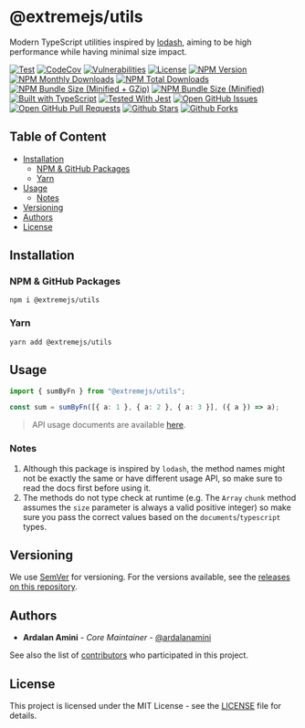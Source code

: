 # @extremejs/utils

Modern TypeScript utilities inspired by [lodash](https://lodash.com),
aiming to be high performance while having minimal size impact.

[![Test](https://github.com/extremejs/utils/actions/workflows/test.yml/badge.svg)](https://github.com/extremejs/utils/actions/workflows/test.yml)
[![CodeCov](https://codecov.io/gh/extremejs/utils/branch/main/graph/badge.svg?token=1TKSPJICKI)](https://codecov.io/gh/extremejs/utils)
[![Vulnerabilities](https://img.shields.io/snyk/vulnerabilities/github/extremejs/utils)](https://snyk.io/test/github/extremejs/utils)
[![License](https://img.shields.io/github/license/extremejs/utils.svg)](https://github.com/extremejs/utils/blob/main/LICENSE)
[![NPM Version](https://img.shields.io/npm/v/@extremejs/utils.svg)](https://www.npmjs.com/package/@extremejs/utils)
[![NPM Monthly Downloads](https://img.shields.io/npm/dm/@extremejs/utils.svg)](https://www.npmjs.com/package/@extremejs/utils)
[![NPM Total Downloads](https://img.shields.io/npm/dt/@extremejs/utils.svg)](https://www.npmjs.com/package/@extremejs/utils)
[![NPM Bundle Size (Minified + GZip)](https://img.shields.io/bundlephobia/minzip/@extremejs/utils.svg)](https://bundlephobia.com/package/@extremejs/utils)
[![NPM Bundle Size (Minified)](https://img.shields.io/bundlephobia/min/@extremejs/utils.svg)](https://bundlephobia.com/package/@extremejs/utils)
[![Built with TypeScript](https://img.shields.io/npm/types/prototyped.js.svg)](https://www.typescriptlang.org)
[![Tested With Jest](https://img.shields.io/badge/tested_with-jest-99424f.svg)](https://jestjs.io)
[![Open GitHub Issues](https://img.shields.io/github/issues-raw/extremejs/utils.svg)](https://github.com/extremejs/utils/issues)
[![Open GitHub Pull Requests](https://img.shields.io/github/issues-pr-raw/extremejs/utils)](https://github.com/extremejs/utils/pulls)
[![Github Stars](https://img.shields.io/github/stars/extremejs/utils.svg?style=social&label=Stars)](https://github.com/extremejs/utils)
[![Github Forks](https://img.shields.io/github/forks/extremejs/utils.svg?style=social&label=Fork)](https://github.com/extremejs/utils)

## Table of Content

- [Installation](#installation)
  - [NPM & GitHub Packages](#npm--github-packages)
  - [Yarn](#yarn)
- [Usage](#usage)
  - [Notes](#notes)
- [Versioning](#versioning)
- [Authors](#authors)
- [License](#license)

## Installation

### NPM & GitHub Packages

```shell
npm i @extremejs/utils
```

### Yarn

```shell
yarn add @extremejs/utils
```

## Usage

```typescript
import { sumByFn } from "@extremejs/utils";

const sum = sumByFn([{ a: 1 }, { a: 2 }, { a: 3 }], ({ a }) => a);
```

> API usage documents are available [here](https://extremejs.github.io/utils).

### Notes

1. Although this package is inspired by `lodash`,
   the method names might not be exactly the same or have different usage API,
   so make sure to read the docs first before using it.
2. The methods do not type check at runtime
   (e.g. The `Array` `chunk` method assumes the `size` parameter is always a valid positive integer)
   so make sure you pass the correct values based on the `documents`/`typescript` types.

## Versioning

We use [SemVer](http://semver.org) for versioning.
For the versions available, see the [releases on this repository](https://github.com/extremejs/utils/releases).

## Authors

- **Ardalan Amini** - _Core Maintainer_ - [@ardalanamini](https://github.com/ardalanamini)

See also the list of [contributors](https://github.com/extremejs/utils/contributors) who participated in this project.

## License

This project is licensed under the MIT License - see the [LICENSE](https://github.com/extremejs/utils/blob/main/LICENSE) file for details.
